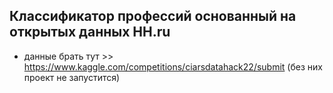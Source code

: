 

## Классификатор профессий основанный на открытых данных HH.ru 


- данные брать тут >> https://www.kaggle.com/competitions/ciarsdatahack22/submit (без них проект не запустится)
